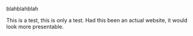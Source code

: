 blahblahblah

This is a test, this is only a test.  Had this been an actual website, it would look more presentable.
